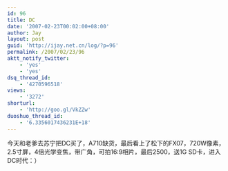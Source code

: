 ```yaml
---
id: 96
title: DC
date: '2007-02-23T00:02:00+08:00'
author: Jay
layout: post
guid: 'http://ijay.net.cn/log/?p=96'
permalink: /2007/02/23/96
aktt_notify_twitter:
    - 'yes'
    - 'yes'
dsq_thread_id:
    - '4270596518'
views:
    - '3272'
shorturl:
    - 'http://goo.gl/VkZZw'
duoshuo_thread_id:
    - '6.3356017436231E+18'
---
```


<div>今天和老爹去苏宁把DC买了，A710缺货，最后看上了松下的FX07，720W像素，2.5寸屏，4倍光学变焦，带广角，可拍16:9相片，最后2500，送1G SD卡，进入DC时代：）</div>